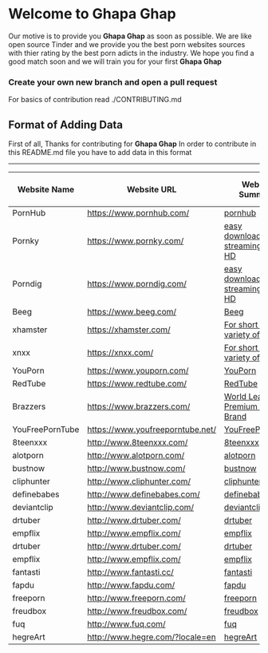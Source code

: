 # Welcome to Ghapa Ghap
Our motive is to provide you **Ghapa Ghap** as soon as possible.
We are like open source Tinder and we provide you the best porn websites sources with thier rating by the best porn adicts in the industry.
We hope you find a good match soon and we will train you for your first **Ghapa Ghap**

### Create your own new branch and open a pull request
For basics of contribution read ./CONTRIBUTING.md

## Format of Adding Data

First of all, Thanks for contributing for **Ghapa Ghap** In order to contribute in this README.md file you have to add data in this format

-------------------------------------------------------------------
 Website Name | Website URL | Website Summary | Porn Addicts Rating |
-------------|-------------|-----------------|---------------------|
| PornHub      | https://www.pornhub.com/ | [pornhub](https://github.com/GhapaGhap/GhapaGhap.github.io/blob/master/porn_websites/pornhub.md) |
| Pornky      | https://www.pornky.com/ | [easy downloading & streaming in Full HD](https://github.com/GhapaGhap/GhapaGhap.github.io/blob/master/porn_websites/porn_websites/pornky.md) |
| Porndig      | https://www.porndig.com/ | [easy downloading & streaming in Full HD](https://github.com/GhapaGhap/GhapaGhap.github.io/blob/master/porn_websites/porn_websites/porndig.md) |
| Beeg      | https://www.beeg.com/ | [Beeg](https://github.com/GhapaGhap/GhapaGhap.github.io/blob/master/porn_websites/porn_websites/beeg.md) |
| xhamster      | https://xhamster.com/ | [For short and variety of porns](https://github.com/GhapaGhap/GhapaGhap.github.io/blob/master/porn_websites/porn_websites/xhamster.md) |
| xnxx      | https://xnxx.com/ | [For short and variety of porns](https://github.com/GhapaGhap/GhapaGhap.github.io/blob/master/porn_websites/porn_websites/xnxx.md) |
| YouPorn     | https://www.youporn.com/ | [YouPorn](https://github.com/GhapaGhap/GhapaGhap.github.io/blob/master/porn_websites/porn_websites/youporn.md) |
| RedTube      | https://www.redtube.com/ | [RedTube](https://github.com/GhapaGhap/GhapaGhap.github.io/blob/master/porn_websites/porn_websites/redtube.md) |
| Brazzers      | https://www.brazzers.com/ | [World Leading Premium Adult Brand](https://github.com/GhapaGhap/GhapaGhap.github.io/blob/master/porn_websites/porn_websites/brazzers.md) |
| YouFreePornTube  | https://www.youfreeporntube.net/ | [YouFreePornTube](https://github.com/GhapaGhap/GhapaGhap.github.io/blob/master/porn_websites/porn_websites/youfreeporntube.md) |
| 8teenxxx  | http://www.8teenxxx.com/ | [8teenxxx](https://github.com/GhapaGhap/GhapaGhap.github.io/blob/master/porn_websites/porn_websites8teenxxx.md) |
| alotporn  | http://www.alotporn.com/ | [alotporn](https://github.com/GhapaGhap/GhapaGhap.github.io/blob/master/porn_websites/porn_websites/alotporn.md) |
| bustnow  | http://www.bustnow.com/ | [bustnow](https://github.com/GhapaGhap/GhapaGhap.github.io/blob/master/porn_websites/porn_websites/bustnow.md) |
| cliphunter  | http://www.cliphunter.com/ | [cliphunter](https://github.com/GhapaGhap/GhapaGhap.github.io/blob/master/porn_websites/porn_websites/cliphunter.md) |
| definebabes  | http://www.definebabes.com/ | [definebabes](https://github.com/GhapaGhap/GhapaGhap.github.io/blob/master/porn_websites/porn_websites/definebabes.md) |
| deviantclip  | http://www.deviantclip.com/ | [deviantclip](https://github.com/GhapaGhap/GhapaGhap.github.io/blob/master/porn_websites/porn_websites/deviantclip.md) |
| drtuber  | http://www.drtuber.com/ | [drtuber](https://github.com/GhapaGhap/GhapaGhap.github.io/blob/master/porn_websites/porn_websites/drtuber.md) |
| empflix  | http://www.empflix.com/ | [empflix](https://github.com/GhapaGhap/GhapaGhap.github.io/blob/master/porn_websites/porn_websites/empflix.md) |
| drtuber  | http://www.drtuber.com/ | [drtuber](https://github.com/GhapaGhap/GhapaGhap.github.io/blob/master/porn_websites/porn_websites/drtuber.md) |
| empflix  | http://www.empflix.com/ | [empflix](https://github.com/GhapaGhap/GhapaGhap.github.io/blob/master/porn_websites/porn_websites/empflix.md) |
| fantasti  | http://www.fantasti.cc/ | [fantasti](https://github.com/GhapaGhap/GhapaGhap.github.io/blob/master/porn_websites/porn_websites/fantasti.md) |
| fapdu  | http://www.fapdu.com/ | [fapdu](https://github.com/GhapaGhap/GhapaGhap.github.io/blob/master/porn_websites/porn_websites/fapdu.md) |
| freeporn  | http://www.freeporn.com/ | [freeporn](https://github.com/GhapaGhap/GhapaGhap.github.io/blob/master/porn_websites/porn_websites/freeporn.md) |
| freudbox  | http://www.freudbox.com/ | [freudbox](https://github.com/GhapaGhap/GhapaGhap.github.io/blob/master/porn_websites/porn_websites/freudbox.md) |
| fuq  | http://www.fuq.com/ | [fuq](https://github.com/GhapaGhap/GhapaGhap.github.io/blob/master/porn_websites/porn_websites/fuq.md) |
| hegreArt  | http://www.hegre.com/?locale=en | [hegreArt](https://github.com/GhapaGhap/GhapaGhap.github.io/blob/master/porn_websites/porn_websites/hegre.md) |
